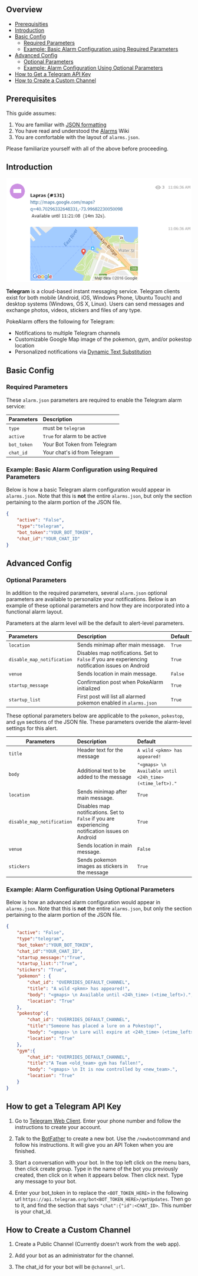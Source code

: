 ## Overview
* [Prerequisities](#prerequisities)
* [Introduction](#introduction)
* [Basic Config](#basic-config)
  * [Required Parameters](#required-parameters)
  * [Example: Basic Alarm Configuration using Required Parameters](#example-basic-alarm-configuration-using-required-parameters)
* [Advanced Config](#advanced-config)
  * [Optional Parameters](#optional-parameters)
  * [Example: Alarm Configuration Using Optional Parameters](#example-alarm-configuration-using-optional-parameters)
* [How to Get a Telegram API Key](#how-to-get-a-telegram-api-key)
* [How to Create a Custom Channel](#how-to-create-a-custom-channel)

## Prerequisites
This guide assumes: 

1. You are familiar with [JSON formatting](http://www.w3schools.com/json/default.asp)
2. You have read and understood the [Alarms](https://github.com/kvangent/PokeAlarm/wiki/Alarms) Wiki
3. You are comfortable with the layout of `alarms.json`.

Please familiarize yourself with all of the above before proceeding.

## Introduction

![](images/telegram.png)

**Telegram** is a cloud-based instant messaging service. Telegram clients exist for both mobile (Android, iOS, Windows Phone, Ubuntu Touch) and desktop systems (Windows, OS X, Linux). Users can send messages and exchange photos, videos, stickers and files of any type.

PokeAlarm offers the following for Telegram:

* Notifications to multiple Telegram channels
* Customizable Google Map image of the pokemon, gym, and/or pokestop location
* Personalized notifications via [Dynamic Text Substitution](Dynamic-Text-Substitution.md)

## Basic Config

### Required Parameters

These `alarm.json` parameters are required to enable the Telegram alarm service:

| Parameters     | Description                            |
| :------------- |:---------------------------------------|
| `type`         | must be `telegram`                     |
| `active`       | `True` for alarm to be active          |
| `bot_token`    | Your Bot Token from Telegram           |
| `chat_id`      | Your chat's id from Telegram           |

### Example: Basic Alarm Configuration using Required Parameters
Below is how a basic Telegram alarm configuration would appear in `alarms.json`.  Note that this is **not** the entire `alarms.json`, but only the section pertaining to the alarm portion of the JSON file.
```json
{
	"active": "False",
	"type":"telegram",
	"bot_token":"YOUR_BOT_TOKEN",
	"chat_id":"YOUR_CHAT_ID"
}
```

## Advanced Config

### Optional Parameters
In addition to the required parameters, several `alarm.json` optional parameters are available to personalize your notifications.  Below is an example of these optional parameters and how they are incorporated into a functional alarm layout.


Parameters at the alarm level will be the default to alert-level parameters.

| Parameters                 | Description                                                          | Default |
|:---------------------------|:---------------------------------------------------------------------|:--------|
| `location`                 | Sends minimap after main message.                                    | `True`  |
| `disable_map_notification` | Disables map notifications.  Set to `False` if you are experiencing notification issues on Android | `True` |
| `venue`                    | Sends location in main message.                                      | `False` |
| `startup_message`          | Confirmation post when PokeAlarm initialized                         | `True`  |
| `startup_list`             | First post will list all alarmed pokemon enabled in `alarms.json`    | `True`  |

These optional parameters below are applicable to the `pokemon`, `pokestop`, and `gym` sections of the JSON file. These parameters overide the alarm-level settings for this alert.

| Parameters | Description                                      | Default													|
| -----------|:-------------------------------------------------|:----------------------------------------------------------|
| `title`    | Header text for the message						| `A wild <pkmn> has appeared!`								|
| `body`     | Additional text to be added to the message		| `"<gmaps> \n Available until <24h_time> (<time_left>)."`	| 
| `location` | Sends minimap after main message.                | `True`                                                    |
| `disable_map_notification` | Disables map notifications.  Set to `False` if you are experiencing notification issues on Android | `True` |
| `venue`	 | Sends location in main message.                  | `False`                                                   | 
| `stickers` | Sends pokemon images as stickers in the message  | `True`                                                    |

### Example: Alarm Configuration Using Optional Parameters
Below is how an advanced alarm configuration would appear in `alarms.json`. Note that this is **not** the entire `alarms.json`, but only the section pertaining to the alarm portion of the JSON file.
```json
{
	"active": "False",
	"type":"telegram",
	"bot_token":"YOUR_BOT_TOKEN",
	"chat_id":"YOUR_CHAT_ID",
	"startup_message:":"True",
	"startup_list:":"True",
	"stickers": "True",
	"pokemon" : {
		"chat_id": "OVERRIDES_DEFAULT_CHANNEL",
		"title": "A wild <pkmn> has appeared!",
		"body": "<gmaps> \n Available until <24h_time> (<time_left>).",
		"location": "True"
	},
	"pokestop":{
		"chat_id": "OVERRIDES_DEFAULT_CHANNEL",
		"title":"Someone has placed a lure on a Pokestop!",
		"body": "<gmaps> \n Lure will expire at <24h_time> (<time_left>).",
		"location": "True"
	},
	"gym":{
		"chat_id": "OVERRIDES_DEFAULT_CHANNEL",
		"title":"A Team <old_team> gym has fallen!",
		"body": "<gmaps> \n It is now controlled by <new_team>.",
		"location": "True"
	}
}
```


## How to get a Telegram API Key

1. Go to [Telegram Web Client](https://telegram.org/dl/webogram). Enter your phone number and follow the instructions to create your account. 

2. Talk to the [BotFather](https://telegram.me/botfather) to create a new bot. Use the `/newbot`command and follow his instructions. It will give you an API Token when you are finished.

3. Start a conversation with your bot. In the top left click on the menu bars, then click create group. Type in the name of the bot you previously created, then click on it when it appears below. Then click next. Type any message to your bot. 

4. Enter your bot_token in to replace the `<BOT_TOKEN_HERE>` in the following url `https://api.telegram.org/bot<BOT_TOKEN_HERE>/getUpdates`. Then go to it, and find the section that says `"chat":{"id":<CHAT_ID>`. This number is your chat_id. 


## How to Create a Custom Channel

1. Create a Public Channel (Currently doesn't work from the web app).

2. Add your bot as an administrator for the channel.

3. The chat_id for your bot will be `@channel_url`.
